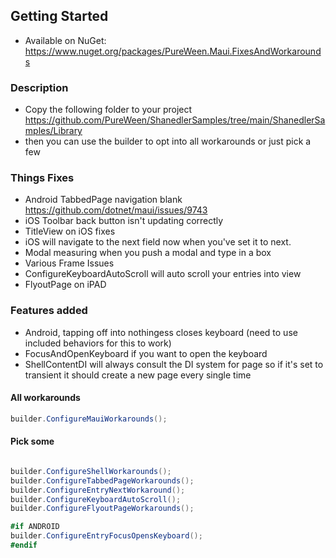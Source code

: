 ## Getting Started

* Available on NuGet: https://www.nuget.org/packages/PureWeen.Maui.FixesAndWorkarounds

### Description 
- Copy the following folder to your project https://github.com/PureWeen/ShanedlerSamples/tree/main/ShanedlerSamples/Library
- then you can use the builder to opt into all workarounds or just pick a few


### Things Fixes
- Android TabbedPage navigation blank https://github.com/dotnet/maui/issues/9743
- iOS Toolbar back button isn't updating correctly
- TitleView on iOS fixes
- iOS will navigate to the next field now when you've set it to next.
- Modal measuring when you push a modal and type in a box
- Various Frame Issues
- ConfigureKeyboardAutoScroll will auto scroll your entries into view
- FlyoutPage on iPAD

### Features added
- Android, tapping off into nothingess closes keyboard (need to use included behaviors for this to work)
- FocusAndOpenKeyboard if you want to open the keyboard
- ShellContentDI will always consult the DI system for page so if it's set to transient it should create a new page every single time

#### All workarounds

```C#
builder.ConfigureMauiWorkarounds();
```


#### Pick some

```C#

builder.ConfigureShellWorkarounds();
builder.ConfigureTabbedPageWorkarounds();
builder.ConfigureEntryNextWorkaround();
builder.ConfigureKeyboardAutoScroll();
builder.ConfigureFlyoutPageWorkarounds();

#if ANDROID
builder.ConfigureEntryFocusOpensKeyboard();
#endif

```

